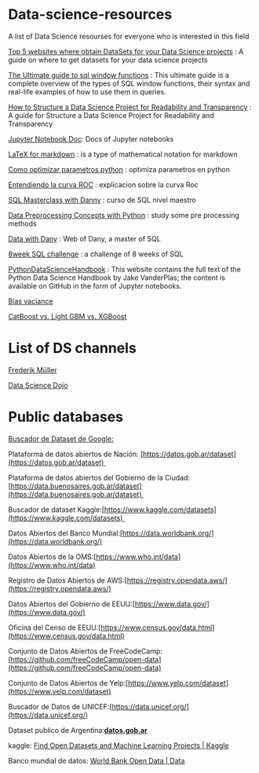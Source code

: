 # Data-science-resources
A list of Data Science resourses for everyone who is interested in this field

[Top 5 websites where obtain DataSets for your Data Science projects](https://medium.com/p/a7b68e689bd0) : A guide on where to get datasets for your data science projects

[The Ultimate guide to sql window functions](https://www.stratascratch.com/blog/the-ultimate-guide-to-sql-window-functions/) : This ultimate guide is a complete overview of the types of SQL window functions, their syntax and real-life examples of how to use them in queries.

[How to Structure a Data Science Project for Readability and Transparency](https://towardsdatascience.com/how-to-structure-a-data-science-project-for-readability-and-transparency-360c6716800) : A guide for Structure a Data Science Project for Readability and Transparency

[Jupyter Notebook Doc](https://jupyter-notebook.readthedocs.io/en/stable/index.html): Docs of Jupyter notebooks

[LaTeX for markdown](https://en.wikibooks.org/wiki/LaTeX/Mathematics) : is a type of mathematical notation for markdown

[Como optimizar parametros python](https://blog.escueladedatosvivos.ai/como-hacer-optimizacion-parametros-python/) : optimiza parametros en python

[Entendiendo la curva ROC](https://towardsdatascience.com/understanding-auc-roc-curve-68b2303cc9c5) : explicacion sobre la curva Roc

[SQL Masterclass with Danny](https://github.com/DataWithDanny/sql-masterclass) : curso de SQL nivel maestro

[Data Preprocessing Concepts with Python](https://pub.towardsai.net/data-preprocessing-concepts-with-python-b93c63f14bb6) : study some pre processing methods

[Data with Dany](https://www.datawithdanny.com/) : Web of Dany, a master of SQL 

[8week SQL challenge](https://8weeksqlchallenge.com/) : a challenge of 8 weeks of SQL

[PythonDataScienceHandbook](https://jakevdp.github.io/PythonDataScienceHandbook/) : This website contains the full text of the Python Data Science Handbook by Jake VanderPlas; the content is available on GitHub in the form of Jupyter notebooks.

[Bias vaciance](http://scott.fortmann-roe.com/docs/BiasVariance.html)

[CatBoost vs. Light GBM vs. XGBoost](https://towardsdatascience.com/catboost-vs-light-gbm-vs-xgboost-5f93620723db)

# List of DS channels

[Frederik Müller](https://www.youtube.com/channel/UCuDWqzSSHgHkD0zBwrIXSNQ/videos)

[Data Science Dojo](https://www.youtube.com/c/Datasciencedojo)


# Public databases

[Buscador de Dataset de Google:](https://datasetsearch.research.google.com/) 

Plataforma de datos abiertos de Nación: [https://datos.gob.ar/dataset](https://datos.gob.ar/dataset) 

Plataforma de datos abiertos del Gobierno de la Ciudad: [https://data.buenosaires.gob.ar/dataset](https://data.buenosaires.gob.ar/dataset) 

Buscador de dataset Kaggle:[https://www.kaggle.com/datasets](https://www.kaggle.com/datasets) 

Datos Abiertos del Banco Mundial:[https://data.worldbank.org/](https://data.worldbank.org/)

Datos Abiertos de la OMS:[https://www.who.int/data](https://www.who.int/data)

Registro de Datos Abiertos de AWS:[https://registry.opendata.aws/](https://registry.opendata.aws/)

Datos Abiertos del Gobierno de EEUU:[https://www.data.gov/](https://www.data.gov/)

Oficina del Censo de EEUU:[https://www.census.gov/data.html](https://www.census.gov/data.html)

Conjunto de Datos Abiertos de FreeCodeCamp:[https://github.com/freeCodeCamp/open-data](https://github.com/freeCodeCamp/open-data)

Conjunto de Datos Abiertos de Yelp:[https://www.yelp.com/dataset](https://www.yelp.com/dataset)

Buscador de Datos de UNICEF:[https://data.unicef.org/](https://data.unicef.org/)

Dataset publico de Argentina:**[datos.gob.ar](http://datos.gob.ar)**

kaggle: [Find Open Datasets and Machine Learning Projects | Kaggle](https://www.kaggle.com/datasets)

Banco mundial de datos: [World Bank Open Data | Data](https://data.worldbank.org/)
